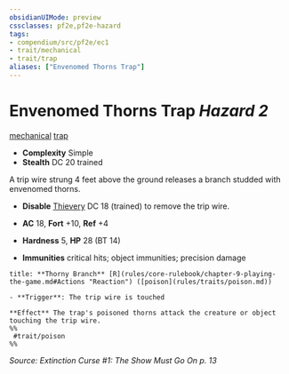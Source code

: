 ```yaml
---
obsidianUIMode: preview
cssclasses: pf2e,pf2e-hazard
tags:
- compendium/src/pf2e/ec1
- trait/mechanical
- trait/trap
aliases: ["Envenomed Thorns Trap"]
---
```

# Envenomed Thorns Trap *Hazard 2*  
[mechanical](rules/traits/mechanical.md "Mechanical Hazard Trait")  [trap](rules/traits/trap.md "Trap Hazard Trait")  

- **Complexity** Simple
- **Stealth** DC 20 trained  

A trip wire strung 4 feet above the ground releases a branch studded with envenomed thorns.

- **Disable** [Thievery](compendium/skills.md#Thievery) DC 18 (trained) to remove the trip wire.  

- **AC** 18, **Fort** +10, **Ref** +4
- **Hardness** 5, **HP** 28 (BT 14)
- **Immunities** critical hits; object immunities; precision damage

```ad-embed-ability
title: **Thorny Branch** [R](rules/core-rulebook/chapter-9-playing-the-game.md#Actions "Reaction") ([poison](rules/traits/poison.md))

- **Trigger**: The trip wire is touched

**Effect** The trap's poisoned thorns attack the creature or object touching the trip wire.  
%%
 #trait/poison 
%%
```

*Source: Extinction Curse #1: The Show Must Go On p. 13*